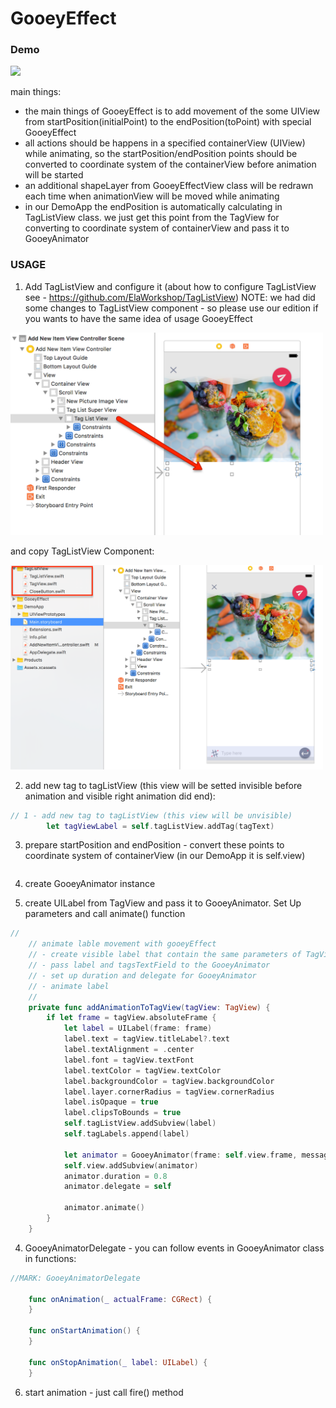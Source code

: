 # GooeyEffect

### Demo
<img  width="200" src="/ReadmeSource/GooeyEffectDemo_.gif" />

main things:

 - the main things of GooeyEffect is to add movement of the some UIView from startPosition(initialPoint) to the endPosition(toPoint) with special GooeyEffect
 - all actions should be happens in a specified containerView (UIView) while animating, so the startPosition/endPosition points should be converted to coordinate system of the containerView before animation will be started
 - an additional shapeLayer from GooeyEffectView class will be redrawn each time when animationView will be moved while animating
 - in our DemoApp the endPosition is automatically calculating in TagListView class. we just get this point from the TagView for converting to coordinate system of containerView and pass it to GooeyAnimator


### USAGE

1. Add TagListView and configure it
(about how to configure TagListView see - https://github.com/ElaWorkshop/TagListView)
NOTE: we had did some changes to TagListView component - so please use our edition if you wants to have the same idea of usage GooeyEffect

<img  width="500" src="/ReadmeSource/addTagListView.png" />

and copy TagListView Component:

<img  width="500" src="/ReadmeSource/copyTagListComponent.png" />

2. add new tag to tagListView (this view will be setted invisible before animation and visible right animation did end):

``` swift
// 1 - add new tag to tagListView (this view will be unvisible)
        let tagViewLabel = self.tagListView.addTag(tagText)
```
3. prepare startPosition and endPosition - convert these points to coordinate system of containerView (in our DemoApp it is self.view)

``` swift
``` 

4. create GooeyAnimator instance 


3. create UILabel from TagView and pass it to GooeyAnimator. Set Up parameters and call animate() function
``` swift
//
    // animate lable movement with gooeyEffect
    // - create visible label that contain the same parameters of TagView
    // - pass label and tagsTextField to the GooeyAnimator
    // - set up duration and delegate for GooeyAnimator
    // - animate label
    //
    private func addAnimationToTagView(tagView: TagView) {
        if let frame = tagView.absoluteFrame {
            let label = UILabel(frame: frame)
            label.text = tagView.titleLabel?.text
            label.textAlignment = .center
            label.font = tagView.textFont
            label.textColor = tagView.textColor
            label.backgroundColor = tagView.backgroundColor
            label.layer.cornerRadius = tagView.cornerRadius
            label.isOpaque = true
            label.clipsToBounds = true
            self.tagListView.addSubview(label)
            self.tagLabels.append(label)
            
            let animator = GooeyAnimator(frame: self.view.frame, messageLable: label, textField: self.tagsTextField)
            self.view.addSubview(animator)
            animator.duration = 0.8
            animator.delegate = self
            
            animator.animate()
        }
    }
```

4. GooeyAnimatorDelegate - you can follow events in GooeyAnimator class in functions:
``` swift
//MARK: GooeyAnimatorDelegate
    
    func onAnimation(_ actualFrame: CGRect) {
    }
    
    func onStartAnimation() {
    }
    
    func onStopAnimation(_ label: UILabel) {
    }
```

6. start animation  - just call fire() method

``` swift
``` 

